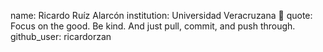 name: Ricardo Ruíz Alarcón
institution: Universidad Veracruzana 🚩
quote: Focus on the good. Be kind. And just pull, commit, and push through.
github_user: ricardorzan